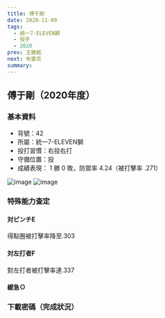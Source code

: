 ```yaml
---
title: 傅于剛
date: 2020-11-09
tags:
  - 統一7-ELEVEN獅
  - 投手
  - 2020
prev: 王鏡銘
next: 布雷克
summary: 
---
```


## 傅于剛（2020年度）

### 基本資料
- 背號：42
- 所屬：統一7-ELEVEN獅
- 投打習慣：右投右打
- 守備位置：投
- 成績表現： 1 勝 0 敗，防禦率 4.24（被打擊率 .271）

![image](https://i.imgur.com/1y5zb9u.jpg)
![image](https://i.imgur.com/pcoYsML.jpg)

### 特殊能力查定
#### 対ピンチE
得點圈被打擊率降至.303
#### 対左打者F
對左打者被打擊率達.337
#### 緩急Ｏ
### 下載密碼（完成狀況）